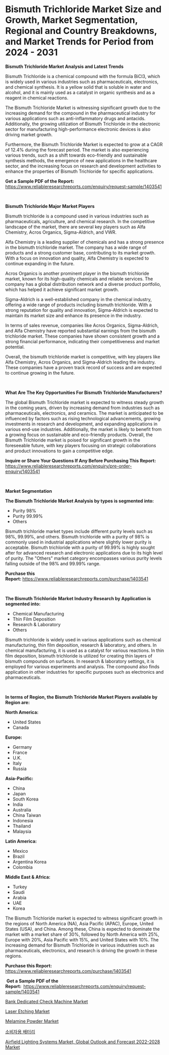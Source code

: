<p><h1>Bismuth Trichloride Market Size and Growth, Market Segmentation, Regional and Country Breakdowns, and Market Trends for Period from 2024 -  2031</h1></p><p><strong>Bismuth Trichloride Market Analysis and Latest Trends</strong></p>
<p><p>Bismuth Trichloride is a chemical compound with the formula BiCl3, which is widely used in various industries such as pharmaceuticals, electronics, and chemical synthesis. It is a yellow solid that is soluble in water and alcohol, and it is mainly used as a catalyst in organic synthesis and as a reagent in chemical reactions.</p><p>The Bismuth Trichloride Market is witnessing significant growth due to the increasing demand for the compound in the pharmaceutical industry for various applications such as anti-inflammatory drugs and antacids. Additionally, the growing utilization of Bismuth Trichloride in the electronic sector for manufacturing high-performance electronic devices is also driving market growth.</p><p>Furthermore, the Bismuth Trichloride Market is expected to grow at a CAGR of 12.4% during the forecast period. The market is also experiencing various trends, such as a shift towards eco-friendly and sustainable synthesis methods, the emergence of new applications in the healthcare sector, and the increasing focus on research and development activities to enhance the properties of Bismuth Trichloride for specific applications.</p></p>
<p><strong>Get a Sample PDF of the Report:&nbsp;</strong> <a href="https://www.reliableresearchreports.com/enquiry/request-sample/1403541">https://www.reliableresearchreports.com/enquiry/request-sample/1403541</a></p>
<p>&nbsp;</p>
<p><strong>Bismuth Trichloride Major Market Players</strong></p>
<p><p>Bismuth trichloride is a compound used in various industries such as pharmaceuticals, agriculture, and chemical research. In the competitive landscape of the market, there are several key players such as Alfa Chemistry, Acros Organics, Sigma-Aldrich, and VWR.</p><p>Alfa Chemistry is a leading supplier of chemicals and has a strong presence in the bismuth trichloride market. The company has a wide range of products and a strong customer base, contributing to its market growth. With a focus on innovation and quality, Alfa Chemistry is expected to continue expanding in the future.</p><p>Acros Organics is another prominent player in the bismuth trichloride market, known for its high-quality chemicals and reliable services. The company has a global distribution network and a diverse product portfolio, which has helped it achieve significant market growth.</p><p>Sigma-Aldrich is a well-established company in the chemical industry, offering a wide range of products including bismuth trichloride. With a strong reputation for quality and innovation, Sigma-Aldrich is expected to maintain its market size and enhance its presence in the industry.</p><p>In terms of sales revenue, companies like Acros Organics, Sigma-Aldrich, and Alfa Chemistry have reported substantial earnings from the bismuth trichloride market. These companies have shown consistent growth and a strong financial performance, indicating their competitiveness and market potential.</p><p>Overall, the bismuth trichloride market is competitive, with key players like Alfa Chemistry, Acros Organics, and Sigma-Aldrich leading the industry. These companies have a proven track record of success and are expected to continue growing in the future.</p></p>
<p>&nbsp;</p>
<p><strong>What Are The Key Opportunities For Bismuth Trichloride Manufacturers?</strong></p>
<p><p>The global Bismuth Trichloride market is expected to witness steady growth in the coming years, driven by increasing demand from industries such as pharmaceuticals, electronics, and ceramics. The market is anticipated to be influenced by factors such as rising technological advancements, growing investments in research and development, and expanding applications in various end-use industries. Additionally, the market is likely to benefit from a growing focus on sustainable and eco-friendly products. Overall, the Bismuth Trichloride market is poised for significant growth in the foreseeable future, with key players focusing on strategic collaborations and product innovations to gain a competitive edge.</p></p>
<p><strong>Inquire or Share Your Questions If Any Before Purchasing This Report:</strong> <a href="https://www.reliableresearchreports.com/enquiry/pre-order-enquiry/1403541">https://www.reliableresearchreports.com/enquiry/pre-order-enquiry/1403541</a></p>
<p>&nbsp;</p>
<p><strong>Market Segmentation</strong></p>
<p><strong>The Bismuth Trichloride Market Analysis by types is segmented into:</strong></p>
<p><ul><li>Purity 98%</li><li>Purity 99.99%</li><li>Others</li></ul></p>
<p><p>Bismuth trichloride market types include different purity levels such as 98%, 99.99%, and others. Bismuth trichloride with a purity of 98% is commonly used in industrial applications where slightly lower purity is acceptable. Bismuth trichloride with a purity of 99.99% is highly sought after for advanced research and electronic applications due to its high level of purity. The "Others" market category encompasses various purity levels falling outside of the 98% and 99.99% range.</p></p>
<p><strong>Purchase this Report:&nbsp;</strong><a href="https://www.reliableresearchreports.com/purchase/1403541">https://www.reliableresearchreports.com/purchase/1403541</a></p>
<p>&nbsp;</p>
<p><strong>The Bismuth Trichloride Market Industry Research by Application is segmented into:</strong></p>
<p><ul><li>Chemical Manufacturing</li><li>Thin Film Deposition</li><li>Research & Laboratory</li><li>Others</li></ul></p>
<p><p>Bismuth trichloride is widely used in various applications such as chemical manufacturing, thin film deposition, research & laboratory, and others. In chemical manufacturing, it is used as a catalyst for various reactions. In thin film deposition, bismuth trichloride is utilized for creating thin layers of bismuth compounds on surfaces. In research & laboratory settings, it is employed for various experiments and analysis. The compound also finds application in other industries for specific purposes such as electronics and pharmaceuticals.</p></p>
<p>&nbsp;</p>
<p><strong>In terms of Region, the Bismuth Trichloride Market Players available by Region are:</strong></p>
<p>
    <p> <strong> North America: </strong>
        <ul>
            <li>United States</li>
            <li>Canada</li>
        </ul>
        </p> 
    <p> <strong> Europe: </strong>
        <ul>
            <li>Germany</li>
            <li>France</li>
            <li>U.K.</li>
            <li>Italy</li>
            <li>Russia</li>
        </ul>
        </p> 
    <p> <strong> Asia-Pacific: </strong>
        <ul>
            <li>China</li>
            <li>Japan</li>
            <li>South Korea</li>
            <li>India</li>
            <li>Australia</li>
            <li>China Taiwan</li>
            <li>Indonesia</li>
            <li>Thailand</li>
            <li>Malaysia</li>
        </ul>
        </p> 
    <p> <strong> Latin America: </strong>
        <ul>
            <li>Mexico</li>
            <li>Brazil</li>
            <li>Argentina Korea</li>
            <li>Colombia</li>
        </ul>
        </p> 
    <p> <strong> Middle East & Africa: </strong>
        <ul>
            <li>Turkey</li>
            <li>Saudi</li>
            <li>Arabia</li>
            <li>UAE</li>
            <li>Korea</li>
        </ul>
    </p>
    </p>
<p><p>The Bismuth Trichloride market is expected to witness significant growth in the regions of North America (NA), Asia Pacific (APAC), Europe, United States (USA), and China. Among these, China is expected to dominate the market with a market share of 30%, followed by North America with 25%, Europe with 20%, Asia Pacific with 15%, and United States with 10%. The increasing demand for Bismuth Trichloride in various industries such as pharmaceuticals, electronics, and research is driving the growth in these regions.</p></p>
<p><strong>Purchase this Report: </strong><a href="https://www.reliableresearchreports.com/purchase/1403541">https://www.reliableresearchreports.com/purchase/1403541</a></p>
<p>&nbsp;<strong>Get a Sample PDF of the Report:&nbsp;&nbsp;</strong><a href="https://www.reliableresearchreports.com/enquiry/request-sample/1403541">https://www.reliableresearchreports.com/enquiry/request-sample/1403541</a></p>
<p><strong></strong></p>
<p><p><a href="https://github.com/zjyglelu/Market-Research-Report-List-1/blob/main/bank-dedicated-check-machine-market.md">Bank Dedicated Check Machine Market</a></p><p><a href="https://github.com/elizabethdagraca/Market-Research-Report-List-2/blob/main/laser-etching-market.md">Laser Etching Market</a></p><p><a href="https://view.publitas.com/reportprime-1/melamine-powder-market-research-report-provides-thorough-industry-overview-which-offers-an-in-depth-analysis-of-product-trends-and-new-market-divisions/">Melamine Powder Market</a></p><p><a href="https://medium.com/@sxxncxs5997177/%EC%86%8C%EB%B9%84%EC%9E%90-%EB%B0%B0%ED%84%B0%EB%A6%AC-%EC%8B%9C%EC%9E%A5-%EC%A7%80%ED%91%9C-%ED%95%B4%EC%84%9D-%EC%8B%9C%EC%9E%A5-%EC%A0%90%EC%9C%A0%EC%9C%A8-%ED%8A%B8%EB%A0%8C%EB%93%9C-%EB%B0%8F-%EC%84%B1%EC%9E%A5-%ED%8C%A8%ED%84%B4-b83317fe9f6b">소비자용 배터리</a></p><p><a href="https://noble-drawer-34c.notion.site/Airfield-Lighting-Systems-Market-Global-Outlook-and-Forecast-2022-2028-Market-Furnish-Information-a-576e79141be440b2b40d9f4d18cd2780">Airfield Lighting Systems Market, Global Outlook and Forecast 2022-2028 Market</a></p></p>